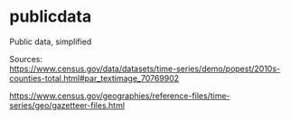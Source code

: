 # publicdata

Public data, simplified

Sources:<br>
https://www.census.gov/data/datasets/time-series/demo/popest/2010s-counties-total.html#par_textimage_70769902<br>

https://www.census.gov/geographies/reference-files/time-series/geo/gazetteer-files.html
